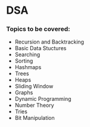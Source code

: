 # DSA
### Topics to be covered:
- Recursion and Backtracking
- Basic Data Stuctures
- Searching
- Sorting
- Hashmaps
- Trees
- Heaps
- Sliding Window
- Graphs
- Dynamic Programming
- Number Theory
- Tries
- Bit Manipulation

